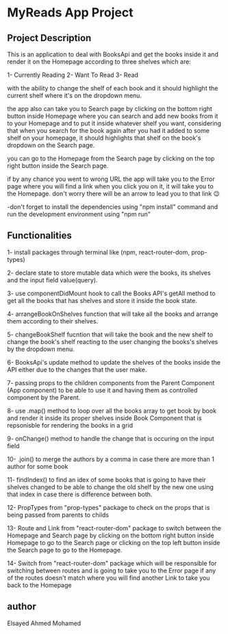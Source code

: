 # MyReads App Project

## Project Description

This is an application to deal with BooksApi and get the books inside it and render it on the Homepage according to three shelves which are:

1- Currently Reading
2- Want To Read
3- Read

with the ability to change the shelf of each book and it should highlight the current shelf where it's on the dropdown menu.

the app also can take you to Search page by clicking on the bottom right button inside Homepage where you can search and add new books from it to your Homepage and to put it inside whatever shelf you want, considering that when you search for the book again after you had it added to some shelf on your homepage, it should highlights that shelf on the book's dropdown on the Search page.

you can go to the Homepage from the Search page by clicking on the top right button inside the Search page.

if by any chance you went to wrong URL the app will take you to the Error page where you will find a link when you click you on it, it will take you to the Homepage. don't worry there will be an arrow to lead you to that link :wink:

-don't forget to install the dependencies using "npm install" command and run the development environment using "npm run"

## Functionalities

1- install packages through terminal like (npm, react-router-dom, prop-types)

2- declare state to store mutable data which were the books, its shelves and the input field value(query).

3- use componentDidMount hook to call the Books API's getAll method to get all the books that has shelves and store it inside the book state.

4- arrangeBookOnShelves function that will take all the books and arrange them according to their shelves.

5- changeBookShelf fucntion that will take the book and the new shelf to change the book's shelf reacting to the user changing the books's shelves by the dropdown menu.

6- BooksApi's update method to update the shelves of the books inside the API either due to the changes that the user make.

7- passing props to the children components from the Parent Component (App component) to be able to use it and having them as controlled component by the Parent.

8- use .map() method to loop over all the books array to get book by book and render it inside its proper shelves inside Book Component that is repsonisble for rendering the books in a grid

9- onChange() method to handle the change that is occuring on the input field

10- .join() to merge the authors by a comma in case there are more than 1 author for some book

11- findIndex() to find an idex of some books that is going to have their shelves changed to be able to change the old shelf by the new one using that index in case there is difference between both.

12- PropTypes from "prop-types" package to check on the props that is being passed from parents to childs

13- Route and Link from "react-router-dom" package to switch between the Homepage and Search page by clicking on the bottom right button inside Homepage to go to the Search page or clicking on the top left button inside the Search page to go to the Homepage.

14- Switch from "react-router-dom" package which will be responsible for switching between routes and is going to take you to the Error page if any of the routes doesn't match where you will find another Link to take you back to the Homepage

## author

Elsayed Ahmed Mohamed
